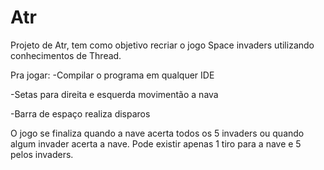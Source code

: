 # Atr
Projeto de Atr, tem como objetivo recriar o jogo Space invaders utilizando conhecimentos de Thread.

Pra jogar:
-Compilar o programa em qualquer IDE

-Setas para direita e esquerda movimentão a nava

-Barra de espaço realiza disparos

O jogo se finaliza quando a nave acerta todos os 5 invaders ou quando algum invader acerta a nave. 
Pode existir apenas 1 tiro para a nave e 5 pelos invaders.
